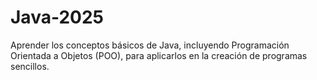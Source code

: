 # Java-2025
Aprender los conceptos básicos de Java, incluyendo Programación Orientada a Objetos (POO), para aplicarlos en la creación de programas sencillos.
